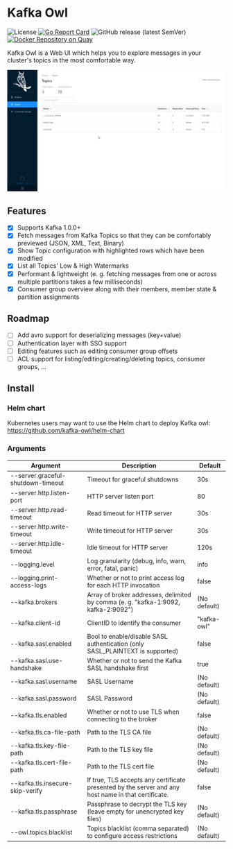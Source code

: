 # Kafka Owl

![License](https://img.shields.io/github/license/cloudworkz/kafka-minion.svg?color=blue) [![Go Report Card](https://goreportcard.com/badge/github.com/kafka-owl/kafka-owl)](https://goreportcard.com/report/github.com/kafka-owl/kafka-owl) ![GitHub release (latest SemVer)](https://img.shields.io/github/v/release/kafka-owl/kafka-owl?sort=semver) [![Docker Repository on Quay](https://quay.io/repository/kafka-owl/kafka-owl/status "Docker Repository on Quay")](https://quay.io/repository/kafka-owl/kafka-owl)

Kafka Owl is a Web UI which helps you to explore messages in your cluster's topics in the most comfortable way.

![preview](docs/assets/preview.gif)

## Features

- [x] Supports Kafka 1.0.0+
- [x] Fetch messages from Kafka Topics so that they can be comfortably previewed (JSON, XML, Text, Binary)
- [x] Show Topic configuration with highlighted rows which have been modified
- [x] List all Topics' Low & High Watermarks
- [x] Performant & lightweight (e. g. fetching messages from one or across multiple partitions takes a few milliseconds)
- [x] Consumer group overview along with their members, member state & partition assignments

## Roadmap

- [ ] Add avro support for deserializing messages (key+value)
- [ ] Authentication layer with SSO support
- [ ] Editing features such as editing consumer group offsets
- [ ] ACL support for listing/editing/creating/deleting topics, consumer groups, ...

## Install

### Helm chart

Kubernetes users may want to use the Helm chart to deploy Kafka owl: https://github.com/kafka-owl/helm-chart

### Arguments

| Argument | Description | Default |
| --- | --- | --- |
| --server.graceful-shutdown-timeout | Timeout for graceful shutdowns | 30s |
| --server.http.listen-port | HTTP server listen port | 80 |
| --server.http.read-timeout | Read timeout for HTTP server | 30s |
| --server.http.write-timeout | Write timeout for HTTP server | 30s |
| --server.http.idle-timeout | Idle timeout for HTTP server | 120s |
| --logging.level | Log granularity (debug, info, warn, error, fatal, panic) | info |
| --logging.print-access-logs | Whether or not to print access log for each HTTP invocation | false |
| --kafka.brokers | Array of broker addresses, delimited by comma (e. g. "kafka-1:9092, kafka-2:9092") | (No default) |
| --kafka.client-id | ClientID to identify the consumer | "kafka-owl" |
| --kafka.sasl.enabled | Bool to enable/disable SASL authentication (only SASL_PLAINTEXT is supported) | false |
| --kafka.sasl.use-handshake | Whether or not to send the Kafka SASL handshake first | true |
| --kafka.sasl.username | SASL Username | (No default) |
| --kafka.sasl.password | SASL Password | (No default) |
| --kafka.tls.enabled | Whether or not to use TLS when connecting to the broker | false |
| --kafka.tls.ca-file-path | Path to the TLS CA file | (No default) |
| --kafka.tls.key-file-path | Path to the TLS key file | (No default) |
| --kafka.tls.cert-file-path | Path to the TLS cert file | (No default) |
| --kafka.tls.insecure-skip-verify | If true, TLS accepts any certificate presented by the server and any host name in that certificate. | false |
| --kafka.tls.passphrase | Passphrase to decrypt the TLS key (leave empty for unencrypted key files) | (No default) |
| --owl.topics.blacklist | Topics blacklist (comma separated) to configure access restrictions | (No default)
